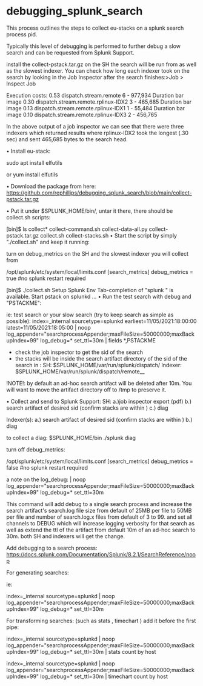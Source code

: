 # debugging_splunk_search
This process outlines the steps to collect eu-stacks on a splunk search process pid.

Typically this level of debugging is performed to further debug a slow search and can be requested from Splunk Support. 

install the collect-pstack.tar.gz on the SH the search will be run from as well as the slowest indexer. 
You can check how long each indexer took on the search by looking in the Job Inspector after the search finishes:>Job > Inspect Job

Execution costs:
0.53 	dispatch.stream.remote 	6 	- 	977,934
Duration bar image 	0.30 	dispatch.stream.remote.rplinux-IDX2 	3 	- 	465,685
Duration bar image 	0.13 	dispatch.stream.remote.rplinux-IDX1 	1 	- 	55,484
Duration bar image 	0.10 	dispatch.stream.remote.rplinux-IDX3 	2 	- 	456,765 

In the above output of a job inspector we can see that there were three indexers which returned results where rplinux-IDX2 took the longest (.30 sec) and sent 465,685 bytes to the search head.



•	Install eu-stack:

sudo apt install elfutils

or 
yum install elfutils


•	Download the package from here:
https://github.com/rephillips/debugging_splunk_search/blob/main/collect-pstack.tar.gz

•	Put it under $SPLUNK_HOME/bin/, untar it there, there should be collect.sh scripts:

[bin]$ ls collect* collect-command.sh collect-data-all.py collect-pstack.tar.gz collect.sh collect-stacks.sh
•	Start the script by simply "./collect.sh" and keep it running:


turn on debug_metrics on the SH and the slowest indexer you will collect from 

/opt/splunk/etc/system/local/limits.conf
[search_metrics]
debug_metrics = true
#no splunk restart required 


[bin]$ ./collect.sh 
Setup Splunk Env Tab-completion of "splunk <verb> <object>" is available. Start pstack on splunkd ...
•	Run the test search with debug and "PSTACKME": 

  ie: test search or your slow search (try to keep search as simple as possible):
index=_internal sourcetype=splunkd earliest=11/05/2021:18:00:00 latest=11/05/2021:18:05:00 | noop log_appender="searchprocessAppender;maxFileSize=50000000;maxBackupIndex=99" log_debug=* set_ttl=30m | fields *,PSTACKME

- check the job inspector to get the sid of the search
- the stacks will be inside the search artifact directory of the sid of the search in : 
SH: $SPLUNK_HOME/var/run/splunk/dispatch/<sid>
Indexer: $SPLUNK_HOME/var/run/splunk/dispatch/remote_<SH>_<sid>

 !NOTE!: by default an ad-hoc search artifact will be deleted after 10m. You will want to move the artifact directory off to /tmp to preserve it.

•	Collect and send to Splunk Support:
SH:
a.)job inspector export (pdf)
b.) search artifact of desired sid (confirm stacks are within )
c.) diag

Indexer(s):
a.) search artifact of desired sid (confirm stacks are within )
b.) diag

to collect a diag: 
$SPLUNK_HOME/bin
  ./splunk diag
  
  
  turn off debug_metrics:
  
  /opt/splunk/etc/system/local/limits.conf
[search_metrics]
debug_metrics = false
#no splunk restart required 

a note on the log_debug: 
| noop log_appender="searchprocessAppender;maxFileSize=50000000;maxBackupIndex=99" log_debug=* set_ttl=30m
  

This command will add debug to a single search process and increase the search artifact's search.log file size from default of 25MB per file to 50MB per file and number of search.log.x files from default of 3 to 99. and set all channels to DEBUG which will increase logging verbosity for that search as well as extend the ttl of the artifact from default 10m of an ad-hoc search to 30m.
both SH and indexers will get the change.
  
  Add debugging to a search process:
https://docs.splunk.com/Documentation/Splunk/8.2.1/SearchReference/noop

For generating searches:

ie:

index=_internal sourcetype=splunkd | noop log_appender="searchprocessAppender;maxFileSize=50000000;maxBackupIndex=99" log_debug=* set_ttl=30m

For transforming searches: (such as stats , timechart ) add it before the first pipe:

index=_internal sourcetype=splunkd | noop log_appender="searchprocessAppender;maxFileSize=50000000;maxBackupIndex=99" log_debug=* set_ttl=30m | stats count by host

index=_internal sourcetype=splunkd | noop log_appender="searchprocessAppender;maxFileSize=50000000;maxBackupIndex=99" log_debug=* set_ttl=30m | timechart count by host


